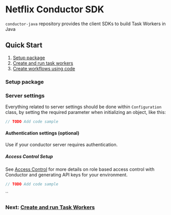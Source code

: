 # Netflix Conductor SDK

`conductor-java` repository provides the client SDKs to build Task Workers in Java

## Quick Start

1. [Setup package](#Setup-conductor-python-package)
2. [Create and run task workers](docs/worker/README.md)
3. [Create workflows using code](docs/workflow/README.md)

### Setup package

### Server settings
Everything related to server settings should be done within `Configuration` class, by setting the required parameter when initializing an object, like this:

```java
// TODO Add code sample
```

#### Authentication settings (optional)
Use if your conductor server requires authentication.

##### Access Control Setup
See [Access Control](https://orkes.io/content/docs/getting-started/concepts/access-control) for more details on role based access control with Conductor and generating API keys for your environment.

```java
// TODO Add code sample
```
``

### Next: [Create and run Task Workers](docs/worker/README.md)
